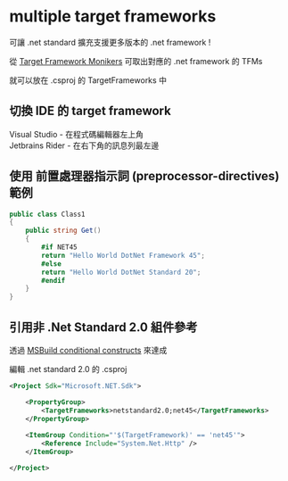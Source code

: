 # multiple target frameworks

可讓 .net standard 擴充支援更多版本的 .net framework !

從 [Target Framework Monikers](https://docs.microsoft.com/en-us/dotnet/standard/frameworks) 可取出對應的 .net framework 的 TFMs 

就可以放在 .csproj 的 TargetFrameworks 中

## 切換 IDE 的 target framework

Visual Studio - 在程式碼編輯器左上角  
Jetbrains Rider - 在右下角的訊息列最左邊

## 使用 前置處理器指示詞 (preprocessor-directives) 範例

```csharp
public class Class1
{
    public string Get()
    {
        #if NET45
        return "Hello World DotNet Framework 45";
        #else
        return "Hello World DotNet Standard 20";
        #endif
    }
}
```

## 引用非 .Net Standard 2.0 組件參考

透過 [MSBuild conditional constructs](https://docs.microsoft.com/en-us/visualstudio/msbuild/msbuild-conditional-constructs?view=vs-2019) 來達成

編輯 .net standard 2.0 的 .csproj 

```xml
<Project Sdk="Microsoft.NET.Sdk">

    <PropertyGroup>
        <TargetFrameworks>netstandard2.0;net45</TargetFrameworks>
    </PropertyGroup>
    
    <ItemGroup Condition="'$(TargetFramework)' == 'net45'">
        <Reference Include="System.Net.Http" />
    </ItemGroup>

</Project>
```
